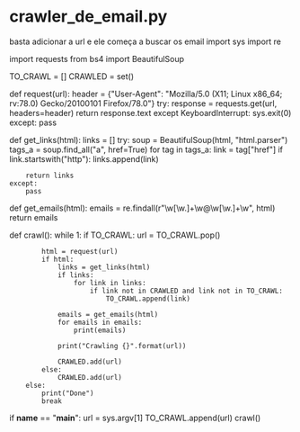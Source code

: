 # crawler_de_email.py
basta adicionar a url e ele começa a buscar os email
import sys
import re

import requests
from bs4 import BeautifulSoup

TO_CRAWL = []
CRAWLED = set()


def request(url):
    header = {"User-Agent": "Mozilla/5.0 (X11; Linux x86_64; rv:78.0) Gecko/20100101 Firefox/78.0"}
    try:
        response = requests.get(url, headers=header)
        return response.text
    except KeyboardInterrupt:
        sys.exit(0)
    except:
        pass


def get_links(html):
    links = []
    try:
        soup = BeautifulSoup(html, "html.parser")
        tags_a = soup.find_all("a", href=True)
        for tag in tags_a:
            link = tag["href"]
            if link.startswith("http"):
                links.append(link)

        return links
    except:
        pass


def get_emails(html):
    emails = re.findall(r"\w[\w\.]+\w@\w[\w\.]+\w", html)
    return emails


def crawl():
    while 1:
        if TO_CRAWL:
            url = TO_CRAWL.pop()

            html = request(url)
            if html:
                links = get_links(html)
                if links:
                    for link in links:
                        if link not in CRAWLED and link not in TO_CRAWL:
                            TO_CRAWL.append(link)

                emails = get_emails(html)
                for emails in emails:
                    print(emails)

                print("Crawling {}".format(url))

                CRAWLED.add(url)
            else:
                CRAWLED.add(url)
        else:
            print("Done")
            break


if __name__ == "__main__":
    url = sys.argv[1]
    TO_CRAWL.append(url)
    crawl()
